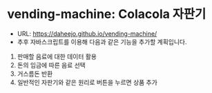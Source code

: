 # vending-machine: Colacola 자판기
- URL: https://daheejo.github.io/vending-machine/
- 추후 자바스크립트를 이용해 다음과 같은 기능을 추가할 계획입니다.

1. 판매할 음료에 대한 데이터 활용
2. 돈의 임금에 따른 음료 선택
3. 거스름돈 반환
4. 일반적인 자판기와 같은 원리로 버튼을 누르면 상품 추가
